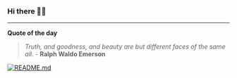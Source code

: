 ### Hi there 👋🏻


---

**Quote of the day**

> *Truth, and goodness, and beauty are but different faces of the same all.* - **Ralph Waldo Emerson** 

[![README.md](https://github.com/marcolovazzano/marcolovazzano/actions/workflows/readme.yml/badge.svg?branch=main)](https://github.com/marcolovazzano/marcolovazzano/actions/workflows/readme.yml)
